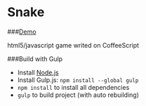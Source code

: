 Snake
======
###[Demo](http://rapkin.com.ua/snake)

html5/javascript game writed on CoffeeScript

###Build with Gulp
* Install [Node.js](http://nodejs.org/)
* Install Gulp.js:
```npm install --global gulp```
* ```npm install``` to install all dependencies
* ```gulp``` to build project (with auto rebuilding)
